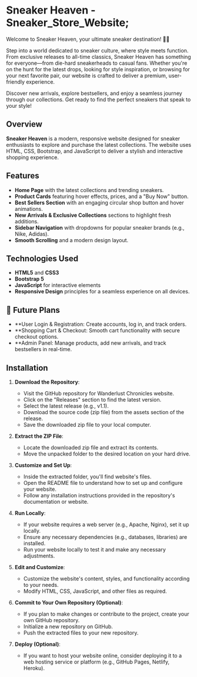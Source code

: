 # Sneaker Heaven - Sneaker_Store_Website;

Welcome to Sneaker Heaven, your ultimate sneaker destination! 👟✨

Step into a world dedicated to sneaker culture, where style meets function. From exclusive releases to all-time classics, Sneaker Heaven has something for everyone—from die-hard sneakerheads to casual fans. Whether you're on the hunt for the latest drops, looking for style inspiration, or browsing for your next favorite pair, our website is crafted to deliver a premium, user-friendly experience.

Discover new arrivals, explore bestsellers, and enjoy a seamless journey through our collections. Get ready to find the perfect sneakers that speak to your style!

## Overview
**Sneaker Heaven** is a modern, responsive website designed for sneaker enthusiasts to explore and purchase the latest collections. The website uses HTML, CSS, Bootstrap, and JavaScript to deliver a stylish and interactive shopping experience.

## Features
- **Home Page** with the latest collections and trending sneakers.
- **Product Cards** featuring hover effects, prices, and a "Buy Now" button.
- **Best Sellers Section** with an engaging circular shop button and hover animations.
- **New Arrivals & Exclusive Collections** sections to highlight fresh additions.
- **Sidebar Navigation** with dropdowns for popular sneaker brands (e.g., Nike, Adidas).
- **Smooth Scrolling** and a modern design layout.

## Technologies Used
- **HTML5** and **CSS3**
- **Bootstrap 5**
- **JavaScript** for interactive elements
- **Responsive Design** principles for a seamless experience on all devices.

## 📅 Future Plans

- **User Login & Registration: Create accounts, log in, and track orders.
- **Shopping Cart & Checkout: Smooth cart functionality with secure checkout options.
- **Admin Panel: Manage products, add new arrivals, and track bestsellers in real-time.

## Installation

1. **Download the Repository**:
   - Visit the GitHub repository for Wanderlust Chronicles website.
   - Click on the "Releases" section to find the latest version.
   - Select the latest release (e.g., v1.1).
   - Download the source code (zip file) from the assets section of the release.
   - Save the downloaded zip file to your local computer.

2. **Extract the ZIP File**:
   - Locate the downloaded zip file and extract its contents.
   - Move the unpacked folder to the desired location on your hard drive.

3. **Customize and Set Up**:
   - Inside the extracted folder, you'll find website's files.
   - Open the README file to understand how to set up and configure your website.
   - Follow any installation instructions provided in the repository's documentation or website.

4. **Run Locally**:
   - If your website requires a web server (e.g., Apache, Nginx), set it up locally.
   - Ensure any necessary dependencies (e.g., databases, libraries) are installed.
   - Run your website locally to test it and make any necessary adjustments.

5. **Edit and Customize**:
   - Customize the website's content, styles, and functionality according to your needs.
   - Modify HTML, CSS, JavaScript, and other files as required.

6. **Commit to Your Own Repository (Optional)**:
   - If you plan to make changes or contribute to the project, create your own GitHub repository.
   - Initialize a new repository on GitHub.
   - Push the extracted files to your new repository.

7. **Deploy (Optional)**:
   - If you want to host your website online, consider deploying it to a web hosting service or platform (e.g., GitHub Pages, Netlify, Heroku).
